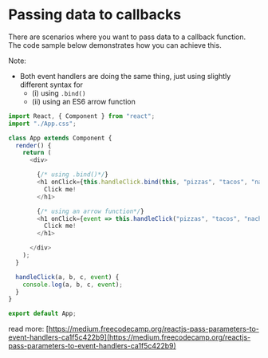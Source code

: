 # Passing data to callbacks

There are scenarios where you want to pass data to a callback function. The code sample below demonstrates how you can achieve this.

Note:
- Both event handlers are doing the same thing, just using slightly different syntax for 
  - (i) using `.bind()` 
  - (ii) using an ES6 arrow function

```javascript
import React, { Component } from "react";
import "./App.css";

class App extends Component {
  render() {
    return (
      <div>

        {/* using .bind()*/} 
        <h1 onClick={this.handleClick.bind(this, "pizzas", "tacos", "nachos")}>
          Click me!
        </h1>

        {/* using an arrow function*/} 
        <h1 onClick={event => this.handleClick("pizzas", "tacos", "nachos", event)}>
          Click me!
        </h1>

      </div>
    );
  }

  handleClick(a, b, c, event) {
    console.log(a, b, c, event);
  }
}

export default App;
```


read more: [https://medium.freecodecamp.org/reactjs-pass-parameters-to-event-handlers-ca1f5c422b9](https://medium.freecodecamp.org/reactjs-pass-parameters-to-event-handlers-ca1f5c422b9)

